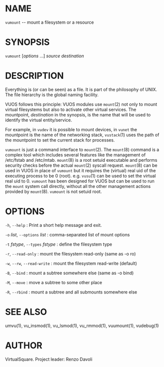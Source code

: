 <!--
.\" Copyright (C) 2019 VirtualSquare. Project Leader: Renzo Davoli
.\"
.\" This is free documentation; you can redistribute it and/or
.\" modify it under the terms of the GNU General Public License,
.\" as published by the Free Software Foundation, either version 2
.\" of the License, or (at your option) any later version.
.\"
.\" The GNU General Public License's references to "object code"
.\" and "executables" are to be interpreted as the output of any
.\" document formatting or typesetting system, including
.\" intermediate and printed output.
.\"
.\" This manual is distributed in the hope that it will be useful,
.\" but WITHOUT ANY WARRANTY; without even the implied warranty of
.\" MERCHANTABILITY or FITNESS FOR A PARTICULAR PURPOSE.  See the
.\" GNU General Public License for more details.
.\"
.\" You should have received a copy of the GNU General Public
.\" License along with this manual; if not, write to the Free
.\" Software Foundation, Inc., 51 Franklin St, Fifth Floor, Boston,
.\" MA 02110-1301 USA.
.\"
-->
# NAME

`vumount` -- mount a filesystem or a resource

# SYNOPSIS

`vumount` [*options* ...] *source* *destination*

# DESCRIPTION

Everything is (or can be seen) as a file. It is part of the philosophy
of UNIX.  The file hierarchy is the global naming facility.

VUOS follows this principle: VUOS modules use `mount`(2) not only to
mount virtual filesystems but also to activate other virtual services.
The mountpoint, *destination* in the synopsis, is the name
that will be used to identify the virtual entity/service.

For example, in `vudev` it is possible to mount devices, in `vunet` the
mountpoint is the name of the networking stack, `vustack`(1) uses the path
of the mountpoint to set the current stack for processes.

`vumount` is just a command interface to `mount`(2).
The `mount`(8) command is a complex tool which includes several features like
the management of /etc/fstab and /etc/mtab. `mount`(8) is a
root setuid executable and performs security checks before the actual
`mount`(2) syscall request. `mount`(8) can be used in VUOS
in place of `vumount` but it requires the (virtual) real uid of the
executing process to be 0 (root). e.g. `vusu`(1) can be used to
set the virtual real uid to 0.
`vumount` has been designed for VUOS but can be used to run the `mount`
system call directly, without all the other management actions provided by
`mount`(8). `vumount` is not setuid root.

# OPTIONS

  `-h`, `--help`
: Print a short help message and exit.

  `-o` *list*, `--options` *list*
: comma-separated list of mount options

  `-t` *fstype*, `--types` *fstype*
: define the filesystem type

  `-r`, `--read-only`
: mount the filesystem read-only (same as -o ro)

  `-w`, `--rw`, `--read-write`
: mount the filesystem read-write (default)

  `-B`, `--bind`
: mount a subtree somewhere else (same as -o bind)

  `-M`, `--move`
: move a subtree to some other place

  `-R`, `--rbind`
: mount a subtree and all submounts somewhere else

# SEE ALSO
umvu(1), vu_insmod(1), vu_lsmod(1), vu_rmmod(1), vuumount(1), vudebug(1)

# AUTHOR

VirtualSquare. Project leader: Renzo Davoli
